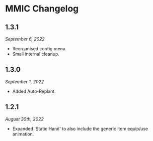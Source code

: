 # MMIC Changelog

## 1.3.1
*September 6, 2022*

* Reorganised config menu.
* Small internal cleanup.

## 1.3.0
*September 1, 2022*

* Added Auto-Replant.

## 1.2.1
*August 30th, 2022*

* Expanded 'Static Hand' to also include the generic item equip/use animation.
